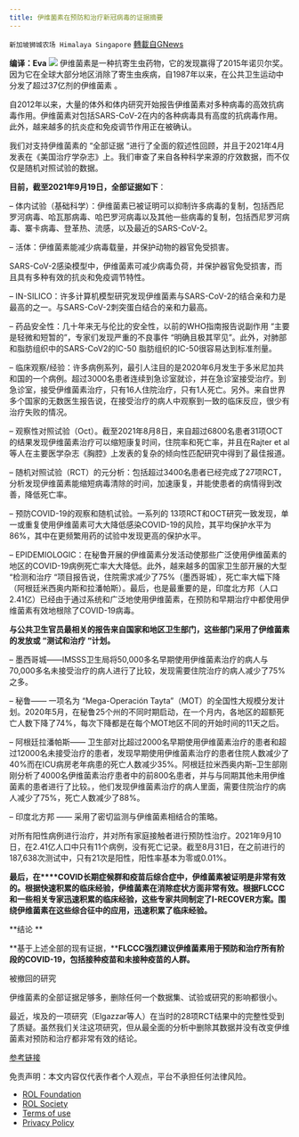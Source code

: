 ```yaml
---
title: 伊维菌素在预防和治疗新冠病毒的证据摘要
---
```

`新加坡狮城农场 Himalaya Singapore` [轉載自GNews](https://gnews.org/zh-hans/1845992/)

**编译：Eva**
![](https://assets.gnews.org/wp-content/uploads/2022/01/Screenshot-2022-01-11-133945.jpg)
伊维菌素是一种抗寄生虫药物，它的发现赢得了2015年诺贝尔奖。因为它在全球大部分地区消除了寄生虫疾病，自1987年以来，在公共卫生运动中分发了超过37亿剂的伊维菌素 。

自2012年以来，大量的体外和体内研究开始报告伊维菌素对多种病毒的高效抗病毒作用。伊维菌素对包括SARS-CoV-2在内的各种病毒具有高度的抗病毒作用。此外，越来越多的抗炎症和免疫调节作用正在被确认。

我们对支持伊维菌素的 “全部证据 “进行了全面的叙述性回顾，并且于2021年4月发表在《美国治疗学杂志》上。我们审查了来自各种科学来源的疗效数据，而不仅仅是随机对照试验的数据。

**目前，截至2021年9月19日，全部证据如下**：

– 体内试验（基础科学）：伊维菌素已被证明可以抑制许多病毒的复制，包括西尼罗河病毒、哈瓦那病毒、哈巴罗河病毒以及其他一些病毒的复制，包括西尼罗河病毒、寨卡病毒、登革热、流感，以及最近的SARS-CoV-2。

– 活体：伊维菌素能减少病毒载量，并保护动物的器官免受损害。

SARS-CoV-2感染模型中，伊维菌素可减少病毒负荷，并保护器官免受损害，而且具有多种有效的抗炎和免疫调节特性。

– IN-SILICO：许多计算机模型研究发现伊维菌素与SARS-CoV-2的结合亲和力是最高的之一。与SARS-CoV-2刺突蛋白结合的亲和力最高。

– 药品安全性：几十年来无与伦比的安全性，以前的WHO指南报告说副作用 “主要是轻微和短暂的”，专家们发现严重的不良事件 “明确且极其罕见”。此外，对肺部和脂肪组织中的SARS-CoV2的IC-50 脂肪组织的IC-50很容易达到标准剂量。

– 临床观察/经验：许多病例系列，最引人注目的是2020年6月发生于多米尼加共和国的一个病例。超过3000名患者连续到急诊室就诊，并在急诊室接受治疗。到急诊室，接受伊维菌素治疗，只有16人住院治疗，只有1人死亡。另外。来自世界多个国家的无数医生报告说，在接受治疗的病人中观察到一致的临床反应，很少有治疗失败的情况。

– 观察性对照试验（Oct）。截至2021年8月8日，来自超过6800名患者31项OCT的结果发现伊维菌素治疗可以缩短康复时间，住院率和死亡率，并且在Rajter et al等人在主要医学杂志《胸腔》上发表的复杂的倾向性匹配研究中得到了最佳报道。

– 随机对照试验（RCT）的元分析：包括超过3400名患者已经完成了27项RCT，分析发现伊维菌素能缩短病毒清除的时间，加速康复，并能使患者的病情得到改善，降低死亡率。

– 预防COVID-19的观察和随机试验。一系列的 13项RCT和OCT研究一致发现，单一或重复使用伊维菌素可大大降低感染COVID-19的风险，其平均保护水平为86%，其中在更频繁用药的试验中发现更高的保护水平。

– EPIDEMIOLOGIC：在秘鲁开展的伊维菌素分发活动使那些广泛使用伊维菌素的地区的COVID-19病例死亡率大大降低。此外，越来越多的国家卫生部开展的大型 “检测和治疗 “项目报告说，住院需求减少了75%（墨西哥城），死亡率大幅下降（阿根廷米西奥内斯和拉潘帕斯）。最后，也是最重要的是，印度北方邦（人口2.41亿）已经由于通过系统和广泛地使用伊维菌素，在预防和早期治疗中都使用伊维菌素有效地根除了COVID-19病毒。

**与公共卫生官员最相关的报告来自国家和地区卫生部门，这些部门采用了伊维菌素的发放或 “测试和治疗 “计划。**

– 墨西哥城——IMSSS卫生局将50,000多名早期使用伊维菌素治疗的病人与70,000多名未接受治疗的病人进行了比较，发现需要住院治疗的病人减少了75%之多。

– 秘鲁—— 一项名为 “Mega-Operación Tayta”（MOT）的全国性大规模分发计划。2020年5月，在秘鲁25个州的不同时期启动，在一个月内，各地区的超额死亡人数下降了74%，每次下降都是在每个MOT地区不同的开始时间的11天之后。

– 阿根廷拉潘帕斯—— 卫生部对比超过2000名早期使用伊维菌素治疗的患者和超过12000名未接受治疗的患者，发现早期使用伊维菌素治疗的患者住院人数减少了40%而在ICU病房老年病患的死亡人数减少35%。阿根廷拉米西奥内斯–卫生部刚刚分析了4000名伊维菌素治疗患者中的前800名患者，并与与同期其他未用伊维菌素的患者进行了比较。，他们发现伊维菌素治疗的病人里面，需要住院治疗的病人减少了75%，死亡人数减少了88%。

– 印度北方邦 —— 采用了密切监测与伊维菌素相结合的策略。

对所有阳性病例进行治疗，并对所有家庭接触者进行预防性治疗。2021年9月10日，在2.41亿人口中只有11个病例，没有死亡记录。截至8月31日，在之前进行的187,638次测试中，只有21次是阳性，阳性率基本为零或0.01%。

**最后，在****COVID长期症候群和疫苗后综合症中，伊维菌素被证明是非常有效的。根据快速积累的临床经验，伊维菌素在消除症状方面非常有效。根据FLCCC和一些相关专家迅速积累的临床经验，这些专家共同制定了I-RECOVER方案。围绕伊维菌素在这些综合征中的应用，迅速积累了临床经验。**

**结论 **

**基于上述全部的现有证据，****FLCCC强烈建议伊维菌素用于预防和治疗所有阶段的COVID-19，包括接种疫苗和未接种疫苗的人群。**

被撤回的研究

伊维菌素的全部证据足够多，删除任何一个数据集、试验或研究的影响都很小。

最近，埃及的一项研究（Elgazzar等人）在当时的28项RCT结果中的完整性受到了质疑。虽然我们关注这项研究，但从最全面的分析中删除其数据并没有改变伊维菌素对预防和治疗都非常有效的结论。

[参考链接](https://covid19criticalcare.com/wp-content/uploads/2021/08/SUMMARY-OF-THE-EVIDENCE-BASE-FINAL.pdf)

 

免责声明：本文内容仅代表作者个人观点，平台不承担任何法律风险。

- [ROL Foundation](https://rolfoundation.org/)
- [ROL Society](https://rolsociety.org/)
- [Terms of use](https://gnews.org/terms-of-use-3/)
- [Privacy Policy](https://gnews.org/privacy-policy/)
